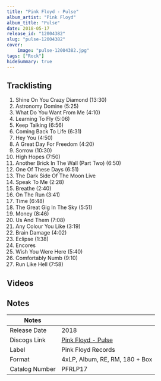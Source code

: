 ```yaml
---
title: "Pink Floyd - Pulse"
album_artist: "Pink Floyd"
album_title: "Pulse"
date: 2018-05-17
release_id: "12004382"
slug: "pulse-12004382"
cover:
    image: "pulse-12004382.jpg"
tags: ["Rock"]
hideSummary: true
---
```


## Tracklisting
1. Shine On You Crazy Diamond (13:30)
2. Astronomy Domine (5:25)
3. What Do You Want From Me (4:10)
4. Learning To Fly (5:06)
5. Keep Talking (6:56)
6. Coming Back To Life (6:31)
7. Hey You (4:50)
8. A Great Day For Freedom (4:20)
9. Sorrow (10:30)
10. High Hopes (7:50)
11. Another Brick In The Wall (Part Two) (6:50)
12. One Of These Days (6:51)
13. The Dark Side Of The Moon Live
14. Speak To Me (2:28)
15. Breathe (2:40)
16. On The Run (3:41)
17. Time (6:48)
18. The Great Gig In The Sky (5:51)
19. Money (8:46)
20. Us And Them (7:08)
21. Any Colour You Like (3:19)
22. Brain Damage (4:02)
23. Eclipse (1:38)
24. Encores
25. Wish You Were Here (5:40)
26. Comfortably Numb (9:10)
27. Run Like Hell (7:58)

## Videos


## Notes

| Notes          |             |
| ---------------| ----------- |
| Release Date   | 2018 |
| Discogs Link   | [Pink Floyd - Pulse](https://www.discogs.com/release/12004382) |
| Label          | Pink Floyd Records |
| Format         | 4xLP, Album, RE, RM, 180 + Box |
| Catalog Number | PFRLP17 |


